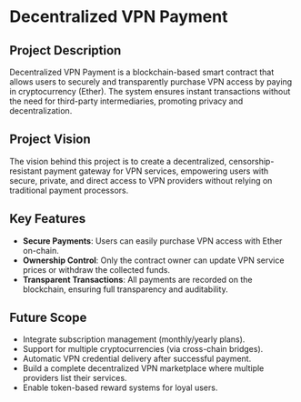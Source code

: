 # Decentralized VPN Payment

## Project Description
Decentralized VPN Payment is a blockchain-based smart contract that allows users to securely and transparently purchase VPN access by paying in cryptocurrency (Ether). The system ensures instant transactions without the need for third-party intermediaries, promoting privacy and decentralization.

## Project Vision
The vision behind this project is to create a decentralized, censorship-resistant payment gateway for VPN services, empowering users with secure, private, and direct access to VPN providers without relying on traditional payment processors.

## Key Features
- **Secure Payments**: Users can easily purchase VPN access with Ether on-chain.
- **Ownership Control**: Only the contract owner can update VPN service prices or withdraw the collected funds.
- **Transparent Transactions**: All payments are recorded on the blockchain, ensuring full transparency and auditability.

## Future Scope
- Integrate subscription management (monthly/yearly plans).
- Support for multiple cryptocurrencies (via cross-chain bridges).
- Automatic VPN credential delivery after successful payment.
- Build a complete decentralized VPN marketplace where multiple providers list their services.
- Enable token-based reward systems for loyal users.

